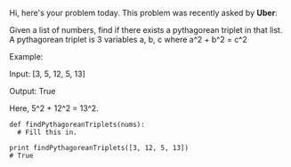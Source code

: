 Hi, here's your problem today. This problem was recently asked by **Uber**:

Given a list of numbers, find if there exists a pythagorean triplet in that list. A pythagorean triplet is 3 variables a, b, c where a^2 + b^2 = c^2

Example:

Input: [3, 5, 12, 5, 13]

Output: True

Here, 5^2 + 12^2 = 13^2.

```
def findPythagoreanTriplets(nums):
  # Fill this in.

print findPythagoreanTriplets([3, 12, 5, 13])
# True
```